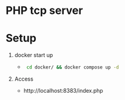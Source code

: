 # PHP tcp server

# Setup

1. docker start up
    - ```bash
       cd docker/ && docker compose up -d
      ```

2. Access
    - http://localhost:8383/index.php